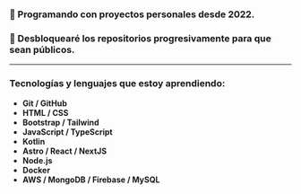 ### 🪺 Programando con proyectos personales desde 2022. 
### 🌠 Desbloquearé los repositorios progresivamente para que sean públicos.
---

### Tecnologías y lenguajes que estoy aprendiendo:
* **Git / GitHub**
* **HTML / CSS**
* **Bootstrap / Tailwind**
* **JavaScript / TypeScript**
* **Kotlin**
* **Astro / React / NextJS**
* **Node.js**
* **Docker**
* **AWS / MongoDB / Firebase / MySQL**

